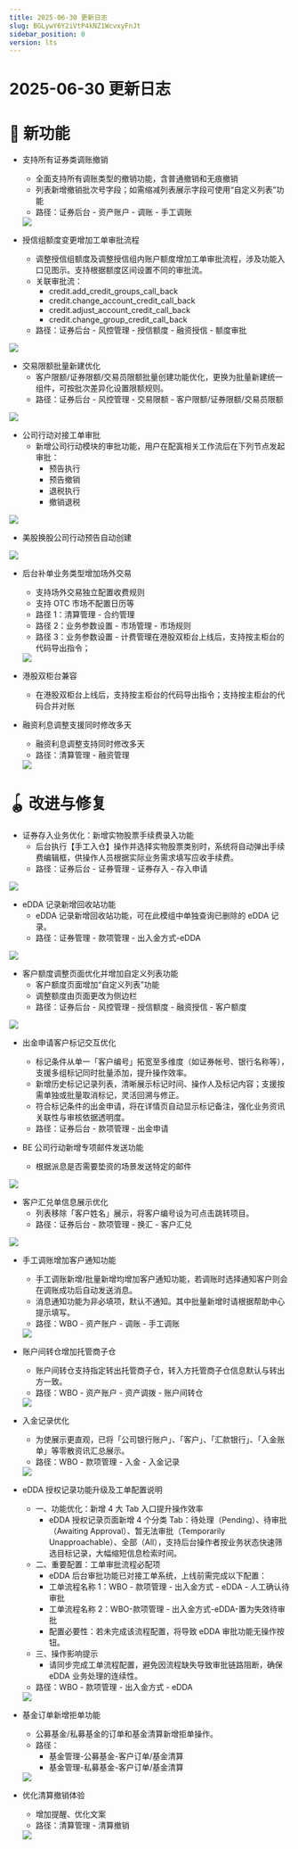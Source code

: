 ```yaml
---
title: 2025-06-30 更新日志
slug: BGLywY6Y2iVtP4kNZ1WcvxyFnJt
sidebar_position: 0
version: lts
---
```



# 2025-06-30 更新日志

# 🎉 新功能

- 支持所有证券类调账撤销
    - 全面支持所有调账类型的撤销功能，含普通撤销和无痕撤销
    - 列表新增撤销批次号字段；如需缩减列表展示字段可使用“自定义列表”功能
    - 路径：证券后台 - 资产账户 - 调账 - 手工调账
    <img src="/assets/S7ctbLmB3oYX7oxpcTmcnbaZnJf.png" src-width="3440" src-height="1120" align="center"/>

- 授信组额度变更增加工单审批流程
    - 调整授信组额度及调整授信组内账户额度增加工单审批流程，涉及功能入口见图示。支持根据额度区间设置不同的审批流。
    - 关联审批流：
        - credit.add_credit_groups_call_back
        - credit.change_account_credit_call_back
        - credit.adjust_account_credit_call_back
        - credit.change_group_credit_call_back
    - 路径：证券后台 - 风控管理 - 授信额度 - 融资授信 - 额度审批

<img src="/assets/He47bQJ8FoV983xAviUcPiHWnSf.png" src-width="3212" src-height="856" align="center"/>

- 交易限额批量新建优化
    - 客户限额/证券限额/交易员限额批量创建功能优化，更换为批量新建统一组件，可按批次差异化设置限额规则。
    - 路径：证券后台 - 风控管理 - 交易限额 - 客户限额/证券限额/交易员限额

<img src="/assets/XtvkbAPdjoIVOqxnknTcnEpqnmf.png" src-width="3248" src-height="824" align="center"/>

- 公司行动对接工单审批
    - 新增公司行动模块的审批功能，用户在配寘相关工作流后在下列节点发起审批：
        - 预告执行
        - 预告撤销
        - 退税执行
        - 撤销退税

<img src="/assets/KjW5bNeFAocG83xyCSpcpNN4nxh.png" src-width="3090" src-height="1756" align="center"/>

- 美股换股公司行动预告自动创建

<img src="/assets/WdUMbImJIoiqyoxQuSDcArU6nWg.png" src-width="2522" src-height="1238" align="center"/>

- 后台补单业务类型增加场外交易
    - 支持场外交易独立配置收费规则
    - 支持 OTC 市场不配置日历等
    - 路径 1：清算管理 - 合约管理
    - 路径 2：业务参数设置 - 市场管理 - 市场规则
    - 路径 3：业务参数设置 - 计费管理在港股双柜台上线后，支持按主柜台的代码导出指令；
    <img src="/assets/Mt9tbv9Cto0W5pxR4QocFp3In6c.png" src-width="3020" src-height="1258" align="center"/>

- 港股双柜台兼容
    - 在港股双柜台上线后，支持按主柜台的代码导出指令；支持按主柜台的代码合并对账

- 融资利息调整支援同时修改多天
    - 融资利息调整支持同时修改多天
    - 路径：清算管理 - 融资管理
    <img src="/assets/FbZYbk2KIoXulVxBNOicOqjNn8d.png" src-width="3020" src-height="1266" align="center"/>

# 🪀 改进与修复

- 证券存入业务优化：新增实物股票手续费录入功能
    - 后台执行【手工入仓】操作并选择实物股票类别时，系统将自动弹出手续费编辑框，供操作人员根据实际业务需求填写应收手续费。
    - 路径：证券后台 - 证券管理 - 证券存入 - 存入申请

<img src="/assets/Q2dBbfJPVoALgwx1Z3WcIgxTnug.png" src-width="3310" src-height="1758" align="center"/>

- eDDA 记录新增回收站功能
    - eDDA 记录新增回收站功能，可在此模组中单独查询已删除的 eDDA 记录。
    - 路径：证券管理 - 款项管理 - 出入金方式-eDDA

<img src="/assets/E9LNbtYfDomgX0xCesjcCGMRnQc.png" src-width="3298" src-height="954" align="center"/>

- 客户额度调整页面优化并增加自定义列表功能
    - 客户额度页面增加“自定义列表”功能
    - 调整额度由页面更改为侧边栏
    - 路径：证券后台 - 风控管理 - 授信额度 - 融资授信 - 客户额度

<img src="/assets/WNzWbPs6YoubE4xde6lczkRsnZd.png" src-width="3212" src-height="614" align="center"/>

- 出金申请客户标记交互优化
    - 标记条件从单一「客户编号」拓宽至多维度（如证券帐号、银行名称等），支援多组标记同时批量添加，提升操作效率。
    - 新增历史标记记录列表，清晰展示标记时间、操作人及标记内容；支援按需单独或批量取消标记，灵活回溯与修正。
    - 符合标记条件的出金申请，将在详情页自动显示标记备注，强化业务资讯关联性与审核依据透明度。
    - 路径：证券后台 - 款项管理 - 出金申请

- BE 公司行动新增专项邮件发送功能
    - 根据派息是否需要垫资的场景发送特定的邮件

<img src="/assets/Q7MXbfEvHo2dZ0xUIARcXCHKnPb.png" src-width="3234" src-height="1766" align="center"/>

- 客户汇兑单信息展示优化
    - 列表移除「客户姓名」展示，将客户编号设为可点击跳转项目。
    - 路径：证券后台 - 款项管理 - 换汇 - 客户汇兑

<img src="/assets/PazLbxOlioEIBOxuVXScCBx8nMe.png" src-width="3308" src-height="1756" align="center"/>

- 手工调账增加客户通知功能
    - 手工调账新增/批量新增均增加客户通知功能，若调账时选择通知客户则会在调账成功后自动发送消息。
    - 消息通知功能为非必填项，默认不通知。其中批量新增时请根据帮助中心提示填写。
    - 路径：WBO - 资产账户 - 调账 - 手工调账
    <img src="/assets/MYTNbi4PEollbVxRRnMcXhXjnAg.png" src-width="3266" src-height="1738" align="center"/>

- 账户间转仓增加托管商子仓
    - 账户间转仓支持指定转出托管商子仓，转入方托管商子仓信息默认与转出方一致。
    - 路径：WBO - 资产账户 - 资产调拨 - 账户间转仓
    <img src="/assets/Fl1Wbr0usosdhVxJCqEcyYaxnkI.png" src-width="3228" src-height="1750" align="center"/>

- 入金记录优化
    - 为使展示更直观，已将「公司银行账户」、「客户」、「汇款银行」、「入金账单」等零散资讯汇总展示。
    - 路径：WBO - 款项管理 - 入金 - 入金记录
    <img src="/assets/IP7vbr84poQ0XhxW9Src5txfnlh.png" src-width="3278" src-height="1054" align="center"/>

- eDDA 授权记录功能升级及工单配置说明
    - 一、功能优化：新增 4 大 Tab 入口提升操作效率
        - eDDA 授权记录页面新增 4 个分类 Tab：待处理（Pending）、待审批（Awaiting Approval）、暂无法审批（Temporarily Unapproachable）、全部（All），支持后台操作者按业务状态快速筛选目标记录，大幅缩短信息检索时间。
    - 二、重要配置：工单审批流程必配项
        - eDDA 后台审批功能已对接工单系统，上线前需完成以下配置：
        - 工单流程名称 1：WBO - 款项管理 - 出入金方式 - eDDA - 人工确认待审批
        - 工单流程名称 2：WBO-款项管理 - 出入金方式-eDDA-置为失效待审批
        - 配置必要性：若未完成该流程配置，将导致 eDDA 审批功能无操作按钮。
    - 三、操作影响提示
        - 请同步完成工单流程配置，避免因流程缺失导致审批链路阻断，确保 eDDA 业务处理的连续性。
    - 路径：WBO - 款项管理 - 出入金方式 - eDDA
    <img src="/assets/Ozd9bMTrEolM1ExGdCgccDgFnLg.png" src-width="3264" src-height="1148" align="center"/>

- 基金订单新增拒单功能
    - 公募基金/私募基金的订单和基金清算新增拒单操作。
    - 路径：
        - 基金管理-公募基金-客户订单/基金清算
        - 基金管理-私募基金-客户订单/基金清算
    <img src="/assets/YuQLbaBQDoBCrpxGzuxcgP6QnDg.png" src-width="2858" src-height="1878" align="center"/>

- 优化清算撤销体验
    - 增加提醒、优化文案
    - 路径：清算管理 - 清算撤销
    <img src="/assets/MxLAbMDVNoBSfnxAUMiczOD7ndc.png" src-width="3022" src-height="1256" align="center"/>
    
